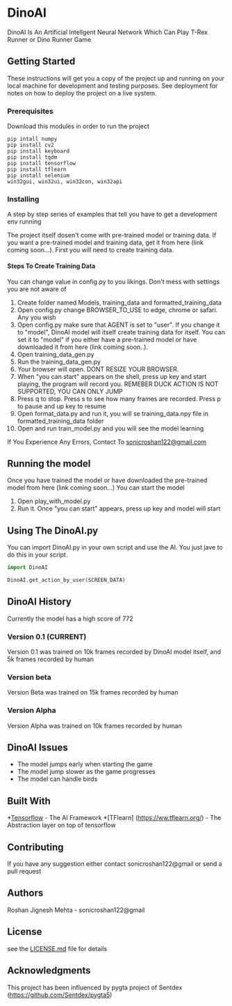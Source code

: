 # DinoAI

DinoAI Is An Artificial Intellgent Neural Network
Which Can Play T-Rex Runner or Dino Runner Game

## Getting Started

These instructions will get you a copy of the project up and running on your local machine for development and testing purposes. See deployment for notes on how to deploy the project on a live system.

### Prerequisites

Download this modules in order to run the project

```
pip intall numpy
pip install cv2
pip install keyboard
pip install tqdm
pip install tensorflow
pip install tflearn
pip install selenium
win32gui, win32ui, win32con, win32api
```

### Installing

A step by step series of examples that tell you have to get a development env running

The project itself dosen't come with pre-trained model or training data.
If you want a pre-trained model and training data, get it from here (link coming soon...).
First you will need to create training data.

#### Steps To Create Training Data

You can change value in config.py to you likings. Don't mess with settings you are not aware of


1. Create folder named Models, training_data and formatted_training_data
2. Open config.py change BROWSER_TO_USE to edge, chrome or safari. Any you wish
2. Open config.py make sure that AGENT is set to "user". If you change it to "model", DinoAI model will itself create training data for itself. You can set it to "model" if you either have a pre-trained model or have downloaded it from here (link coming soon..).
3. Open training_data_gen.py
4. Run the training_data_gen.py
5. Your browser will open. DONT RESIZE YOUR BROWSER.
5. When "you can start" appears on the shell, press up key and start playing, the program will record you. REMEBER DUCK ACTION IS NOT SUPPORTED, YOU CAN ONLY JUMP
6. Press q to stop. Press s to see how many frames are recorded. Press p to pause and up key to resume
7. Open format_data.py and run it, you will se training_data.npy file in formatted_training_data folder
8. Open and run train_model.py and you will see the model learning

If You Experience Any Errors, Contact To sonicroshan122@gmail.com

## Running the model

Once you have trained the model or have downloaded the pre-trained model from here (link coming soon...)
You can start the model

1. Open play_with_model.py
2. Run it. Once "you can start" appears, press up key and model will start

## Using The DinoAI.py

You can import DinoAI.py in your own script and use the AI.
You just jave to do this in your script.

```python
import DinoAI

DinoAI.get_action_by_user(SCREEN_DATA)
```

## DinoAI History

Currently the model has a high score of 772
### Version 0.1 (CURRENT)
Version 0.1 was trained on 10k frames recorded by DinoAI model itself, and 5k frames recorded by human

### Version beta
Version Beta was trained on 15k frames recorded by human

### Version Alpha

Version Alpha was trained on 10k frames recorded by human


## DinoAI Issues

* The model jumps early when starting the game
* The model jump slower as the game progresses
* The model can handle birds


## Built With

*[Tensorflow](https://www.tensorflow.org/) - The AI Framework
*[TFlearn] (https://ww.tflearn.org/) - The Abstraction layer on top of tensorflow


## Contributing
If you have any suggestion either contact sonicroshan122@gmail or send a pull request


## Authors

Roshan Jignesh Mehta - sonicroshan122@gmail


## License

see the [LICENSE.md](https://github.com/SonicRoshan/DinoAI/blob/master/LICENSE) file for details

## Acknowledgments

This project has been influenced by pygta project of Sentdex (https://github.com/Sentdex/pygta5)
